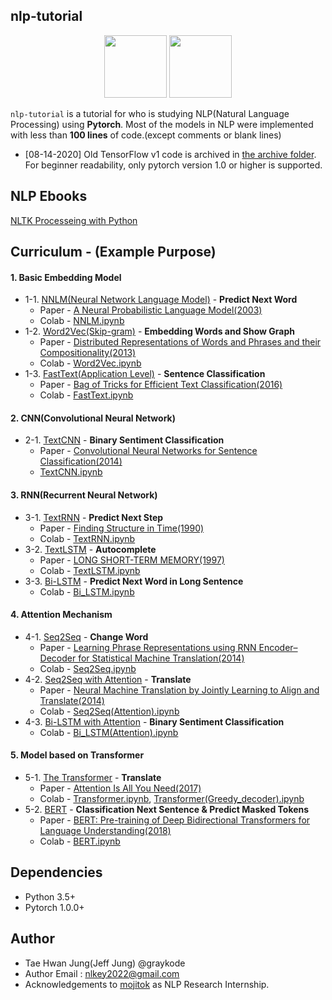 ## nlp-tutorial

<p align="center"><img width="100" src="https://upload.wikimedia.org/wikipedia/commons/thumb/1/11/TensorFlowLogo.svg/225px-TensorFlowLogo.svg.png" />  <img width="100" src="https://media-thumbs.golden.com/OLqzmrmwAzY1P7Sl29k2T9WjJdM=/200x200/smart/golden-storage-production.s3.amazonaws.com/topic_images/e08914afa10a4179893eeb07cb5e4713.png" /></p>

`nlp-tutorial` is a tutorial for who is studying NLP(Natural Language Processing) using **Pytorch**. Most of the models in NLP were implemented with less than **100 lines** of code.(except comments or blank lines)

- [08-14-2020] Old TensorFlow v1 code is archived in [the archive folder](archive). For beginner readability, only pytorch version 1.0 or higher is supported.
## NLP Ebooks
[NLTK Processeing with Python](http://www.nltk.org/book/)

## Curriculum - (Example Purpose)

#### 1. Basic Embedding Model

- 1-1. [NNLM(Neural Network Language Model)](1-1.NNLM) - **Predict Next Word**
  - Paper -  [A Neural Probabilistic Language Model(2003)](http://www.jmlr.org/papers/volume3/bengio03a/bengio03a.pdf)
  - Colab - [NNLM.ipynb](https://colab.research.google.com/github/graykode/nlp-tutorial/blob/master/1-1.NNLM/NNLM.ipynb)
- 1-2. [Word2Vec(Skip-gram)](1-2.Word2Vec) - **Embedding Words and Show Graph**
  - Paper - [Distributed Representations of Words and Phrases
    and their Compositionality(2013)](https://papers.nips.cc/paper/5021-distributed-representations-of-words-and-phrases-and-their-compositionality.pdf)
  - Colab - [Word2Vec.ipynb](https://colab.research.google.com/github/graykode/nlp-tutorial/blob/master/1-2.Word2Vec/Word2Vec_Skipgram(Softmax).ipynb)
- 1-3. [FastText(Application Level)](1-3.FastText) - **Sentence Classification**
  - Paper - [Bag of Tricks for Efficient Text Classification(2016)](https://arxiv.org/pdf/1607.01759.pdf)
  - Colab - [FastText.ipynb](https://colab.research.google.com/github/graykode/nlp-tutorial/blob/master/1-3.FastText/FastText.ipynb)



#### 2. CNN(Convolutional Neural Network)

- 2-1. [TextCNN](2-1.TextCNN) - **Binary Sentiment Classification**
  - Paper - [Convolutional Neural Networks for Sentence Classification(2014)](http://www.aclweb.org/anthology/D14-1181)
  - [TextCNN.ipynb](https://colab.research.google.com/github/graykode/nlp-tutorial/blob/master/2-1.TextCNN/TextCNN.ipynb)



#### 3. RNN(Recurrent Neural Network)

- 3-1. [TextRNN](3-1.TextRNN) - **Predict Next Step**
  - Paper - [Finding Structure in Time(1990)](http://psych.colorado.edu/~kimlab/Elman1990.pdf)
  - Colab - [TextRNN.ipynb](https://colab.research.google.com/github/graykode/nlp-tutorial/blob/master/3-1.TextRNN/TextRNN.ipynb)
- 3-2. [TextLSTM](https://github.com/graykode/nlp-tutorial/tree/master/3-2.TextLSTM) - **Autocomplete**
  - Paper - [LONG SHORT-TERM MEMORY(1997)](https://www.bioinf.jku.at/publications/older/2604.pdf)
  - Colab - [TextLSTM.ipynb](https://colab.research.google.com/github/graykode/nlp-tutorial/blob/master/3-2.TextLSTM/TextLSTM.ipynb)
- 3-3. [Bi-LSTM](3-3.Bi-LSTM) - **Predict Next Word in Long Sentence**
  - Colab - [Bi_LSTM.ipynb](https://colab.research.google.com/github/graykode/nlp-tutorial/blob/master/3-3.Bi-LSTM/Bi_LSTM.ipynb)



#### 4. Attention Mechanism

- 4-1. [Seq2Seq](4-1.Seq2Seq) - **Change Word**
  - Paper - [Learning Phrase Representations using RNN Encoder–Decoder
    for Statistical Machine Translation(2014)](https://arxiv.org/pdf/1406.1078.pdf)
  - Colab - [Seq2Seq.ipynb](https://colab.research.google.com/github/graykode/nlp-tutorial/blob/master/4-1.Seq2Seq/Seq2Seq.ipynb)
- 4-2. [Seq2Seq with Attention](4-2.Seq2Seq(Attention)) - **Translate**
  - Paper - [Neural Machine Translation by Jointly Learning to Align and Translate(2014)](https://arxiv.org/abs/1409.0473)
  - Colab - [Seq2Seq(Attention).ipynb](https://colab.research.google.com/github/graykode/nlp-tutorial/blob/master/4-2.Seq2Seq(Attention)/Seq2Seq(Attention).ipynb)
- 4-3. [Bi-LSTM with Attention](4-3.Bi-LSTM(Attention)) - **Binary Sentiment Classification**
  - Colab - [Bi_LSTM(Attention).ipynb](https://colab.research.google.com/github/graykode/nlp-tutorial/blob/master/4-3.Bi-LSTM(Attention)/Bi_LSTM(Attention).ipynb)



#### 5. Model based on Transformer

- 5-1.  [The Transformer](5-1.Transformer) - **Translate**
  - Paper - [Attention Is All You Need(2017)](https://arxiv.org/abs/1706.03762)
  - Colab - [Transformer.ipynb](https://colab.research.google.com/github/graykode/nlp-tutorial/blob/master/5-1.Transformer/Transformer.ipynb), [Transformer(Greedy_decoder).ipynb](https://colab.research.google.com/github/graykode/nlp-tutorial/blob/master/5-1.Transformer/Transformer(Greedy_decoder).ipynb)
- 5-2. [BERT](5-2.BERT) - **Classification Next Sentence & Predict Masked Tokens**
  - Paper - [BERT: Pre-training of Deep Bidirectional Transformers for Language Understanding(2018)](https://arxiv.org/abs/1810.04805)
  - Colab - [BERT.ipynb](https://colab.research.google.com/github/graykode/nlp-tutorial/blob/master/5-2.BERT/BERT.ipynb)



## Dependencies

- Python 3.5+
- Pytorch 1.0.0+



## Author

- Tae Hwan Jung(Jeff Jung) @graykode
- Author Email : nlkey2022@gmail.com
- Acknowledgements to [mojitok](http://mojitok.com/) as NLP Research Internship.
